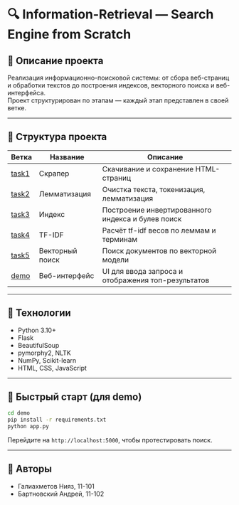 # 🔍 Information-Retrieval — Search Engine from Scratch

## 📌 Описание проекта

Реализация информационно-поисковой системы: от сбора веб-страниц и обработки текстов до построения индексов, векторного поиска и веб-интерфейса.  
Проект структурирован по этапам — каждый этап представлен в своей ветке.

---

## 📂 Структура проекта

| Ветка | Название | Описание |
|-------|----------|----------|
| [task1](https://github.com/eto-uje-istoria/Information-Retrieval/tree/task1) | Скрапер | Скачивание и сохранение HTML-страниц |
| [task2](https://github.com/eto-uje-istoria/Information-Retrieval/tree/task2) | Лемматизация | Очистка текста, токенизация, лемматизация |
| [task3](https://github.com/eto-uje-istoria/Information-Retrieval/tree/task3) | Индекс | Построение инвертированного индекса и булев поиск |
| [task4](https://github.com/eto-uje-istoria/Information-Retrieval/tree/task4) | TF-IDF | Расчёт tf-idf весов по леммам и терминам |
| [task5](https://github.com/eto-uje-istoria/Information-Retrieval/tree/task5) | Векторный поиск | Поиск документов по векторной модели |
| [demo](https://github.com/eto-uje-istoria/Information-Retrieval/tree/demo) | Веб-интерфейс | UI для ввода запроса и отображения топ-результатов |

---

## 🧰 Технологии

- Python 3.10+
- Flask
- BeautifulSoup
- pymorphy2, NLTK
- NumPy, Scikit-learn
- HTML, CSS, JavaScript

---

## 🚀 Быстрый старт (для demo)

```bash
cd demo
pip install -r requirements.txt
python app.py
```

Перейдите на `http://localhost:5000`, чтобы протестировать поиск.

---

## 👤 Авторы

- Галиахметов Нияз, 11-101
- Бартновский Андрей, 11-102
